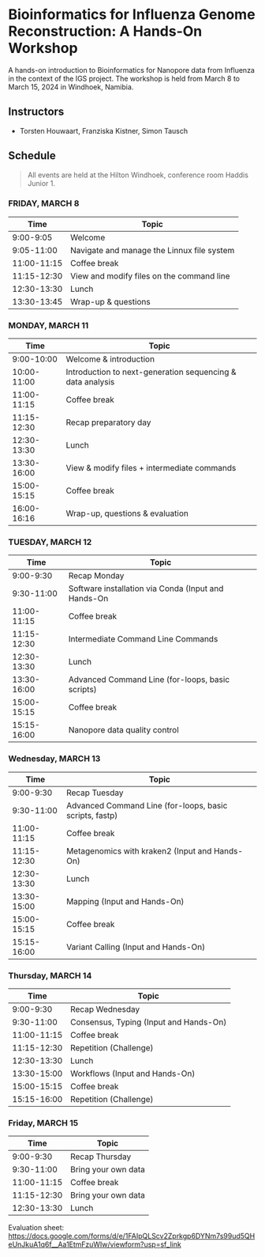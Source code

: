 # Bioinformatics for Influenza Genome Reconstruction: A Hands-On Workshop
A hands-on introduction to Bioinformatics for Nanopore data from Influenza in the context of the IGS project.
The workshop is held from March 8 to March 15, 2024 in Windhoek, Namibia.

## Instructors
* Torsten Houwaart, Franziska Kistner, Simon Tausch

## Schedule
> All events are held at the Hilton Windhoek, conference room Haddis Junior 1.


### <a name="0"></a> FRIDAY, MARCH 8
| Time        | Topic |
| --          | --               |
| 9:00-9:05   | Welcome |
| 9:05-11:00  | Navigate and manage the Linnux file system |
| 11:00-11:15 | Coffee break |
| 11:15-12:30 | View and modify files on the command line|
| 12:30-13:30 | Lunch |
| 13:30-13:45 | Wrap-up & questions|

### <a name="1"></a> MONDAY, MARCH 11
| Time        | Topic |
| --          | --               |
| 9:00-10:00  | Welcome & introduction |
| 10:00-11:00 | Introduction to next-generation sequencing & data analysis |
| 11:00-11:15 | Coffee break |
| 11:15-12:30 | Recap preparatory day |
| 12:30-13:30 | Lunch |
| 13:30-16:00 | View & modify files + intermediate commands |
| 15:00-15:15 | Coffee break |
| 16:00-16:16 | Wrap-up, questions & evaluation |

### <a name="1"></a> TUESDAY, MARCH 12
| Time        | Topic |
| --          | --               |
| 9:00-9:30  | Recap Monday |
| 9:30-11:00 | Software installation via Conda (Input and Hands-On |
| 11:00-11:15 | Coffee break |
| 11:15-12:30 | Intermediate Command Line Commands |
| 12:30-13:30 | Lunch |
| 13:30-16:00 | Advanced Command Line (for-loops, basic scripts)  |
| 15:00-15:15 | Coffee break |
| 15:15-16:00 | Nanopore data quality control |


### <a name="2"></a> Wednesday, MARCH 13
| Time        | Topic |
| --          | --               |
| 9:00-9:30  | Recap Tuesday |
| 9:30-11:00 | Advanced Command Line (for-loops, basic scripts, fastp) |
| 11:00-11:15 | Coffee break |
| 11:15-12:30 | Metagenomics with kraken2 (Input and Hands-On) |
| 12:30-13:30 | Lunch |
| 13:30-15:00 | Mapping (Input and Hands-On) |
| 15:00-15:15 | Coffee break |
| 15:15-16:00 | Variant Calling (Input and Hands-On) |

### <a name="3"></a> Thursday, MARCH 14
| Time        | Topic |
| --          | --               |
| 9:00-9:30  | Recap Wednesday |
| 9:30-11:00 | Consensus, Typing (Input and Hands-On) |
| 11:00-11:15 | Coffee break |
| 11:15-12:30 | Repetition (Challenge) |
| 12:30-13:30 | Lunch |
| 13:30-15:00 | Workflows (Input and Hands-On) |
| 15:00-15:15 | Coffee break |
| 15:15-16:00 | Repetition (Challenge) |

### <a name="4"></a> Friday, MARCH 15
| Time        | Topic |
| --          | --               |
| 9:00-9:30  | Recap Thursday |
| 9:30-11:00 | Bring your own data |
| 11:00-11:15 | Coffee break |
| 11:15-12:30 | Bring your own data |
| 12:30-13:30 | Lunch |

Evaluation sheet: https://docs.google.com/forms/d/e/1FAIpQLScv2Zprkgp6DYNm7s99ud5QHeUnJkuA1q6f__Aa1EtmFzuWIw/viewform?usp=sf_link

